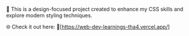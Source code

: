 🎨 This is a design-focused project created to enhance my CSS skills and explore modern styling techniques.

🌐 Check it out here: 🔗[https://web-dev-learnings-tha4.vercel.app/]
